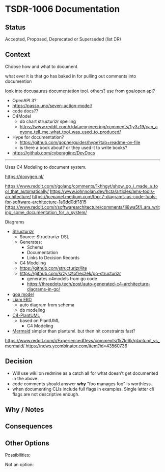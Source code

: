 # TSDR-1006 Documentation  

## Status

Accepted, Proposed, Deprecated or Superseded (list DR)

## Context

Choose how and what to document.

what ever it is that go has baked in for pulling out comments into documention

look into docusaurus
	documentation tool. others? use from goa/open api?

- OpenAPI 3?
- https://passo.uno/seven-action-model/
- code docs??
- C4Model
  - db chart structurizr spelling
  - https://www.reddit.com/r/dataengineering/comments/1iy3z19/can_anyone_tell_me_what_tool_was_used_to_produced/
- Hype for documentation?
  - https://github.com/gopherguides/hype?tab=readme-ov-file
  - is there a book about? or they used it to write books?
- https://github.com/cyberagiinc/DevDocs
------------

Uses C4 Modeling to document system. 


https://doxygen.nl/

https://www.reddit.com/r/golang/comments/1khhgyt/show_go_i_made_a_tool_that_automatically/
https://www.johnnolan.dev/hcta/articles/ams-tools-architecture/
https://icepanel.medium.com/top-7-diagrams-as-code-tools-for-software-architecture-1a9dd0df1815
https://www.reddit.com/r/softwarearchitecture/comments/1i8wa5f/i_am_writing_some_documentation_for_a_system/

Diagrams
- [Structurizr](https://structurizr.com/)
  - Source: Structrurizr DSL
  - Generates: 
    - Schema
    - Documentation
    - Links to Decision Records
  - C4 Modeling
  - https://github.com/structurizr/lite
  - https://github.com/krzysztofreczek/go-structurizr
    - generates c4models from go code
    - https://threedots.tech/post/auto-generated-c4-architecture-diagrams-in-go/
- [goa model](https://github.com/goadesign/model)
- [Liam ERD](https://liambx.com/)
	- auto diagram from schema
	- db modeling
- [C4-PlantUML](https://github.com/plantuml-stdlib/C4-PlantUML)
    - based on PlantUML
	  - C4 Modeling
- [Mermaid]()
  simpler than plantuml. but then hit constraints fast?

https://www.reddit.com/r/ExperiencedDevs/comments/1k7ki6k/plantuml_vs_mermaid/
https://news.ycombinator.com/item?id=43560736

## Decision

- Will use wiki on redmine as a catch all for what doesn't get documented in the above.
- code comments should answer **why** "foo manages foo" is worthless.
- when documenting CLIs include full flags in examples. Single letter cli flags are not descriptive enough.

## Why / Notes



## Consequences



## Other Options

Possibilities:

Not an option:

